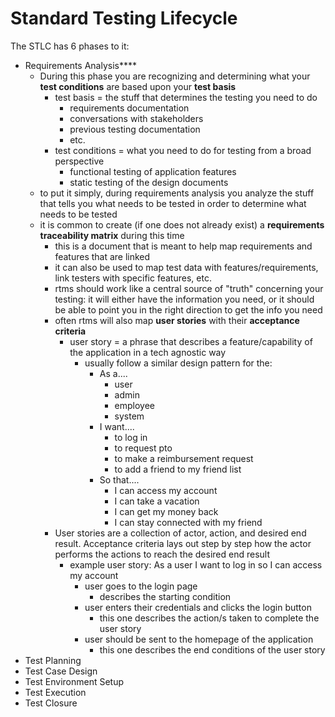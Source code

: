 # Standard Testing Lifecycle
The STLC has 6 phases to it:
- Requirements Analysis****
    - During this phase you are recognizing and determining what your **test conditions** are based upon your **test basis**
        - test basis = the stuff that determines the testing you need to do
            - requirements documentation
            - conversations with stakeholders
            - previous testing documentation
            - etc.
        - test conditions = what you need to do for testing from a broad perspective
            - functional testing of application features
            - static testing of the design documents
    - to put it simply, during requirements analysis you analyze the stuff that tells you what needs to be tested in order to determine what needs to be tested
    - it is common to create (if one does not already exist) a **requirements traceability matrix** during this time
        - this is a document that is meant to help map requirements and features that are linked
        - it can also be used to map test data with features/requirements, link testers with specific features, etc.
        - rtms should work like a central source of "truth" concerning your testing: it will either have the information you need, or it should be able to point you in the right direction to get the info you need
        - often rtms will also map **user stories** with their **acceptance criteria**
            - user story = a phrase that describes a feature/capability of the application in a tech agnostic way
                - usually follow a similar design pattern for the:
                    - As a....
                        - user
                        - admin
                        - employee
                        - system
                    - I want....
                        - to log in
                        - to request pto
                        - to make a reimbursement request
                        - to add a friend to my friend list
                    - So that....
                        - I can access my account
                        - I can take a vacation
                        - I can get my money back
                        - I can stay connected with my friend
        - User stories are a collection of actor, action, and desired end result. Acceptance criteria lays out step by step how the actor performs the actions to reach the desired end result
            - example user story: As a user I want to log in so I can access my account
                - user goes to the login page
                    - describes the starting condition 
                - user enters their credentials and clicks the login button
                    - this one describes the action/s taken to complete the user story
                - user should be sent to the homepage of the application
                    - this one describes the end conditions of the user story
- Test Planning
- Test Case Design
- Test Environment Setup
- Test Execution
- Test Closure
